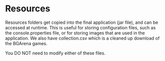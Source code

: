 # Resources

Resources folders get copied into the final application (jar file), and 
can be accessed at runtime. This is useful for storing configuration files,
such as the console.properties file, or for storing images that are used in the
application. We also have collection.csv which is a cleaned up download
of the BGArena games.

You DO NOT need to modify either of these files. 